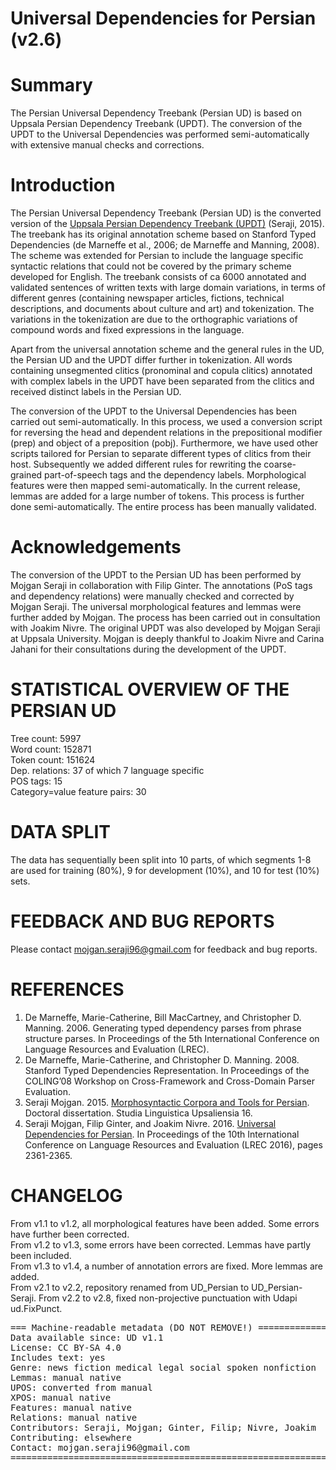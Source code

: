 # Universal Dependencies for Persian (v2.6)

# Summary
The Persian Universal Dependency Treebank (Persian UD) is based on Uppsala Persian Dependency Treebank (UPDT). The conversion of the UPDT to the Universal Dependencies was performed semi-automatically with extensive manual checks and corrections.

# Introduction
The Persian Universal Dependency Treebank (Persian UD) is the converted version of the <a href="https://sites.google.com/site/mojganserajicom/home/updt "> Uppsala Persian Dependency Treebank (UPDT)</a> (Seraji, 2015). The treebank has its original annotation scheme based on Stanford Typed Dependencies (de Marneffe et al., 2006; de Marneffe and Manning, 2008). The scheme was extended for Persian to include the language specific syntactic relations that could not be covered by the primary scheme developed for English. The treebank consists of ca 6000 annotated and validated sentences of written texts with large domain variations, in terms of different genres (containing newspaper articles, fictions, technical descriptions, and documents about culture and art) and tokenization. The variations in the tokenization are due to the orthographic variations of compound words and fixed expressions in the language.

Apart from the universal annotation scheme and the general rules in the UD, the Persian UD and the UPDT differ further in tokenization. All words containing unsegmented clitics (pronominal and copula clitics) annotated with complex labels in the UPDT have been separated from the clitics and received distinct labels in the Persian UD.

The conversion of the UPDT to the Universal Dependencies has been carried out semi-automatically. In this process, we used a conversion script for reversing the head and dependent relations in the prepositional modifier (prep) and object of a preposition (pobj). Furthermore, we have used other scripts tailored for Persian to separate different types of clitics from their host. Subsequently we added different rules for rewriting the coarse-grained part-of-speech tags and the dependency labels. Morphological features were then mapped semi-automatically. In the current release, lemmas are added for a large number of tokens. This process is further done semi-automatically. The entire process has been manually validated.

# Acknowledgements
The conversion of the UPDT to the Persian UD has been performed by Mojgan Seraji in collaboration with Filip Ginter. The annotations (PoS tags and dependency relations) were manually checked and corrected by Mojgan Seraji. The universal morphological features and lemmas were further added by Mojgan. The process has been carried out in consultation with Joakim Nivre. The original UPDT was also developed by Mojgan Seraji at Uppsala University. Mojgan is deeply thankful to Joakim Nivre and Carina Jahani for their consultations during the development of the UPDT.

#

# STATISTICAL OVERVIEW OF THE PERSIAN UD
Tree count:  5997 <br />
Word count:  152871 <br />
Token count: 151624 <br />
Dep. relations: 37 of which 7 language specific <br />
POS tags: 15 <br />
Category=value feature pairs: 30 <br />


# DATA SPLIT
The data has sequentially been split into 10 parts, of which segments 1-8 are used for training (80%),
9 for development (10%), and 10 for test (10%) sets.

# FEEDBACK AND BUG REPORTS
Please contact mojgan.seraji96@gmail.com for feedback and bug reports.


# REFERENCES
1. De Marneffe, Marie-Catherine, Bill MacCartney, and Christopher D. Manning. 2006. Generating typed dependency parses from phrase structure parses. In Proceedings of the 5th International Conference on Language Resources and Evaluation (LREC).
2. De Marneffe, Marie-Catherine, and Christopher D. Manning. 2008. Stanford Typed Dependencies Representation. In Proceedings of the COLING’08 Workshop on Cross-Framework and Cross-Domain Parser Evaluation.
3. Seraji Mojgan. 2015.  <a href="http://uu.diva-portal.org/smash/get/diva2:800998/FULLTEXT02.pdf"> Morphosyntactic Corpora and Tools for Persian</a>. Doctoral dissertation. Studia Linguistica Upsaliensia 16.
4. Seraji Mojgan, Filip Ginter, and Joakim Nivre. 2016.  <a href="http://www.lrec-conf.org/proceedings/lrec2016/pdf/697_Paper.pdf"> Universal Dependencies for Persian</a>. In Proceedings of the 10th International Conference on Language Resources and Evaluation (LREC 2016), pages 2361-2365.





# CHANGELOG
From v1.1 to v1.2, all morphological features have been added. Some errors have further been corrected. <br />
From v1.2 to v1.3, some errors have been corrected. Lemmas have partly been included. <br />
From v1.3 to v1.4, a number of annotation errors are fixed. More lemmas are added. <br />
From v2.1 to v2.2, repository renamed from UD_Persian to UD_Persian-Seraji.
From v2.2 to v2.8, fixed non-projective punctuation with Udapi ud.FixPunct.



<pre>
=== Machine-readable metadata (DO NOT REMOVE!) ================================
Data available since: UD v1.1
License: CC BY-SA 4.0
Includes text: yes
Genre: news fiction medical legal social spoken nonfiction
Lemmas: manual native
UPOS: converted from manual
XPOS: manual native
Features: manual native
Relations: manual native
Contributors: Seraji, Mojgan; Ginter, Filip; Nivre, Joakim
Contributing: elsewhere
Contact: mojgan.seraji96@gmail.com
===============================================================================
</pre>
